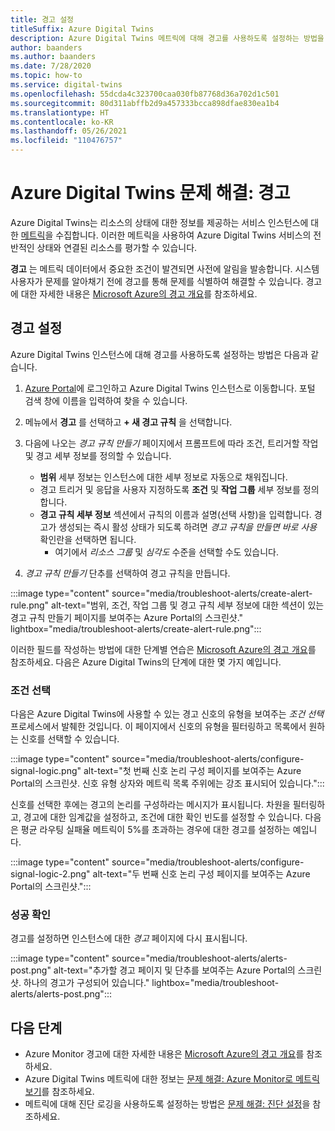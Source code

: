 ```yaml
---
title: 경고 설정
titleSuffix: Azure Digital Twins
description: Azure Digital Twins 메트릭에 대해 경고를 사용하도록 설정하는 방법을 참조하세요.
author: baanders
ms.author: baanders
ms.date: 7/28/2020
ms.topic: how-to
ms.service: digital-twins
ms.openlocfilehash: 55dcda4c323700caa030fb87768d36a702d1c501
ms.sourcegitcommit: 80d311abffb2d9a457333bcca898dfae830ea1b4
ms.translationtype: HT
ms.contentlocale: ko-KR
ms.lasthandoff: 05/26/2021
ms.locfileid: "110476757"
---
```

# <a name="troubleshooting-azure-digital-twins-alerts"></a>Azure Digital Twins 문제 해결: 경고

Azure Digital Twins는 리소스의 상태에 대한 정보를 제공하는 서비스 인스턴스에 대한 [메트릭](troubleshoot-metrics.md)을 수집합니다. 이러한 메트릭을 사용하여 Azure Digital Twins 서비스의 전반적인 상태와 연결된 리소스를 평가할 수 있습니다.

**경고** 는 메트릭 데이터에서 중요한 조건이 발견되면 사전에 알림을 발송합니다. 시스템 사용자가 문제를 알아채기 전에 경고를 통해 문제를 식별하여 해결할 수 있습니다. 경고에 대한 자세한 내용은 [Microsoft Azure의 경고 개요](../azure-monitor/alerts/alerts-overview.md)를 참조하세요.

## <a name="turn-on-alerts"></a>경고 설정

Azure Digital Twins 인스턴스에 대해 경고를 사용하도록 설정하는 방법은 다음과 같습니다.

1. [Azure Portal](https://portal.azure.com)에 로그인하고 Azure Digital Twins 인스턴스로 이동합니다. 포털 검색 창에 이름을 입력하여 찾을 수 있습니다. 

2. 메뉴에서 **경고** 를 선택하고 **+ 새 경고 규칙** 을 선택합니다.

3. 다음에 나오는 *경고 규칙 만들기* 페이지에서 프롬프트에 따라 조건, 트리거할 작업 및 경고 세부 정보를 정의할 수 있습니다.     
    * **범위** 세부 정보는 인스턴스에 대한 세부 정보로 자동으로 채워집니다.
    * 경고 트리거 및 응답을 사용자 지정하도록 **조건** 및 **작업 그룹** 세부 정보를 정의합니다.
    * **경고 규칙 세부 정보** 섹션에서 규칙의 이름과 설명(선택 사항)을 입력합니다. 경고가 생성되는 즉시 활성 상태가 되도록 하려면 _경고 규칙을 만들면 바로 사용_ 확인란을 선택하면 됩니다.
        - 여기에서 _리소스 그룹_ 및 _심각도_ 수준을 선택할 수도 있습니다.

4. _경고 규칙 만들기_ 단추를 선택하여 경고 규칙을 만듭니다.

:::image type="content" source="media/troubleshoot-alerts/create-alert-rule.png" alt-text="범위, 조건, 작업 그룹 및 경고 규칙 세부 정보에 대한 섹션이 있는 경고 규칙 만들기 페이지를 보여주는 Azure Portal의 스크린샷." lightbox="media/troubleshoot-alerts/create-alert-rule.png":::

이러한 필드를 작성하는 방법에 대한 단계별 연습은 [Microsoft Azure의 경고 개요](../azure-monitor/alerts/alerts-overview.md)를 참조하세요. 다음은 Azure Digital Twins의 단계에 대한 몇 가지 예입니다.

### <a name="select-conditions"></a>조건 선택

다음은 Azure Digital Twins에 사용할 수 있는 경고 신호의 유형을 보여주는 *조건 선택* 프로세스에서 발췌한 것입니다. 이 페이지에서 신호의 유형을 필터링하고 목록에서 원하는 신호를 선택할 수 있습니다.

:::image type="content" source="media/troubleshoot-alerts/configure-signal-logic.png" alt-text="첫 번째 신호 논리 구성 페이지를 보여주는 Azure Portal의 스크린샷. 신호 유형 상자와 메트릭 목록 주위에는 강조 표시되어 있습니다.":::

신호를 선택한 후에는 경고의 논리를 구성하라는 메시지가 표시됩니다. 차원을 필터링하고, 경고에 대한 임계값을 설정하고, 조건에 대한 확인 빈도를 설정할 수 있습니다. 다음은 평균 라우팅 실패율 메트릭이 5%를 초과하는 경우에 대한 경고를 설정하는 예입니다.

:::image type="content" source="media/troubleshoot-alerts/configure-signal-logic-2.png" alt-text="두 번째 신호 논리 구성 페이지를 보여주는 Azure Portal의 스크린샷.":::

### <a name="verify-success"></a>성공 확인

경고를 설정하면 인스턴스에 대한 *경고* 페이지에 다시 표시됩니다.
 
:::image type="content" source="media/troubleshoot-alerts/alerts-post.png" alt-text="추가할 경고 페이지 및 단추를 보여주는 Azure Portal의 스크린샷. 하나의 경고가 구성되어 있습니다." lightbox="media/troubleshoot-alerts/alerts-post.png":::

## <a name="next-steps"></a>다음 단계

* Azure Monitor 경고에 대한 자세한 내용은 [Microsoft Azure의 경고 개요](../azure-monitor/alerts/alerts-overview.md)를 참조하세요.
* Azure Digital Twins 메트릭에 대한 정보는 [문제 해결: Azure Monitor로 메트릭 보기](troubleshoot-metrics.md)를 참조하세요.
* 메트릭에 대해 진단 로깅을 사용하도록 설정하는 방법은 [문제 해결: 진단 설정](troubleshoot-diagnostics.md)을 참조하세요.
